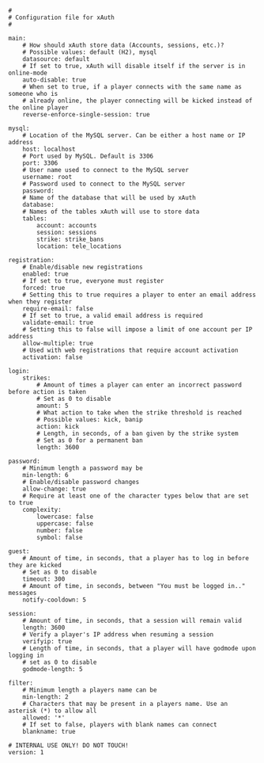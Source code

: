 <pre><code>#
# Configuration file for xAuth
#

main:
    # How should xAuth store data (Accounts, sessions, etc.)?
    # Possible values: default (H2), mysql
    datasource: default
    # If set to true, xAuth will disable itself if the server is in online-mode
    auto-disable: true
    # When set to true, if a player connects with the same name as someone who is
    # already online, the player connecting will be kicked instead of the online player
    reverse-enforce-single-session: true

mysql:
    # Location of the MySQL server. Can be either a host name or IP address
    host: localhost
    # Port used by MySQL. Default is 3306
    port: 3306
    # User name used to connect to the MySQL server
    username: root
    # Password used to connect to the MySQL server
    password: 
    # Name of the database that will be used by xAuth
    database: 
    # Names of the tables xAuth will use to store data
    tables:
        account: accounts
        session: sessions
        strike: strike_bans
        location: tele_locations

registration:
    # Enable/disable new registrations
    enabled: true
    # If set to true, everyone must register
    forced: true
    # Setting this to true requires a player to enter an email address when they register
    require-email: false
    # If set to true, a valid email address is required
    validate-email: true
    # Setting this to false will impose a limit of one account per IP address
    allow-multiple: true
    # Used with web registrations that require account activation
    activation: false

login:
    strikes:
        # Amount of times a player can enter an incorrect password before action is taken
        # Set as 0 to disable
        amount: 5
        # What action to take when the strike threshold is reached
        # Possible values: kick, banip
        action: kick
        # Length, in seconds, of a ban given by the strike system
        # Set as 0 for a permanent ban
        length: 3600

password:
    # Minimum length a password may be
    min-length: 6
    # Enable/disable password changes
    allow-change: true
    # Require at least one of the character types below that are set to true
    complexity:
        lowercase: false
        uppercase: false
        number: false
        symbol: false

guest:
    # Amount of time, in seconds, that a player has to log in before they are kicked
    # Set as 0 to disable
    timeout: 300
    # Amount of time, in seconds, between "You must be logged in.." messages
    notify-cooldown: 5

session:
    # Amount of time, in seconds, that a session will remain valid
    length: 3600
    # Verify a player's IP address when resuming a session
    verifyip: true
    # Length of time, in seconds, that a player will have godmode upon logging in
    # set as 0 to disable
    godmode-length: 5

filter:
    # Minimum length a players name can be
    min-length: 2
    # Characters that may be present in a players name. Use an asterisk (*) to allow all
    allowed: '*'
    # If set to false, players with blank names can connect
    blankname: true

# INTERNAL USE ONLY! DO NOT TOUCH!
version: 1</code></pre>